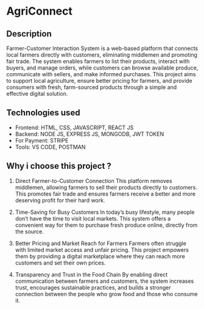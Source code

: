 # AgriConnect
## Description
Farmer-Customer Interaction System is a web-based platform that connects local farmers directly with customers, eliminating middlemen and promoting fair trade. The system enables farmers to list their products, interact with buyers, and manage orders, while customers can browse available produce, communicate with sellers, and make informed purchases. This project aims to support local agriculture, ensure better pricing for farmers, and provide consumers with fresh, farm-sourced products through a simple and effective digital solution.
## Technologies used
- Frontend: HTML, CSS, JAVASCRIPT, REACT JS
- Backend: NODE JS, EXPRESS JS, MONGODB, JWT TOKEN
- For Payment: STRIPE
- Tools: VS CODE, POSTMAN
## Why i choose this project ? 
1. Direct Farmer-to-Customer Connection
This platform removes middlemen, allowing farmers to sell their products directly to customers. This promotes fair trade and ensures farmers receive a better and more deserving profit for their hard work.

2. Time-Saving for Busy Customers
In today’s busy lifestyle, many people don’t have the time to visit local markets. This system offers a convenient way for them to purchase fresh produce online, directly from the source.

3. Better Pricing and Market Reach for Farmers
Farmers often struggle with limited market access and unfair pricing. This project empowers them by providing a digital marketplace where they can reach more customers and set their own prices.

4. Transparency and Trust in the Food Chain
By enabling direct communication between farmers and customers, the system increases trust, encourages sustainable practices, and builds a stronger connection between the people who grow food and those who consume it.

